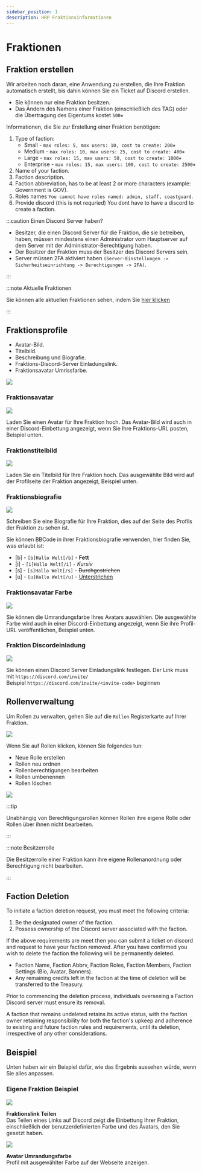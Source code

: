 ```yaml
---
sidebar_position: 1
description: HRP Fraktionsinformationen
---
```


# Fraktionen

## Fraktion erstellen

Wir arbeiten noch daran, eine Anwendung zu erstellen, die Ihre Fraktion automatisch erstellt, bis dahin können Sie ein Ticket auf Discord erstellen.

- Sie können nur eine Fraktion besitzen.
- Das Ändern des Namens einer Fraktion (einschließlich des TAG) oder die Übertragung des Eigentums kostet `500⎈`

Informationen, die Sie zur Erstellung einer Fraktion benötigen:
1. Type of faction:
    - Small - `max roles: 5, max users: 10, cost to create: 200⎈`
    - Medium - `max roles: 10, max users: 25, cost to create: 400⎈`
    - Large - `max roles: 15, max users: 50, cost to create: 1000⎈`
    - Enterprise - `max roles: 15, max users: 100, cost to create: 2500⎈`
2. Name of your faction.
3. Faction description.
4. Faction abbreviation, has to be at least 2 or more characters (example: Government is GOV).
5. Roles names `You cannot have roles named: admin, staff, coastguard`.
6. Provide discord (this is not requried) You dont have to have a discord to create a faction.

:::caution Einen Discord Server haben?

- Besitzer, die einen Discord Server für die Fraktion, die sie betreiben, haben, müssen mindestens einen Administrator vom Hauptserver auf dem Server mit der Administrator-Berechtigung haben.
- Der Besitzer der Fraktion muss der Besitzer des Discord Servers sein.
- Server müssen 2FA aktiviert haben `(Server-Einstellungen -> Sicherheitseinrichtung -> Berechtigungen -> 2FA)`.

:::

:::note Aktuelle Fraktionen

Sie können alle aktuellen Fraktionen sehen, indem Sie [hier klicken](https://trickys.gg/factions)

:::

## Fraktionsprofile

- Avatar-Bild.
- Titelbild.
- Beschreibung und Biografie.
- Fraktions-Discord-Server Einladungslink.
- Fraktionsavatar Umrissfarbe.

<div class="flex-vcenter mb-1">
    <img src="/img/customprofiles/factions/factionbuttons.png"/>
 </div>

### Fraktionsavatar

  <div class="flex-vcenter mb-1">
    <img src="/img/customprofiles/factions/factionavatar.png"/>
    <p>
    Laden Sie einen Avatar für Ihre Fraktion hoch.
    Das Avatar-Bild wird auch in einer Discord-Einbettung angezeigt, wenn Sie Ihre Fraktions-URL posten, Beispiel unten.
    </p>
 </div>

### Fraktionstitelbild

  <div class="flex-vcenter mb-1">
    <img src="/img/customprofiles/factions/factioncover.png"/>
    <p>
    Laden Sie ein Titelbild für Ihre Fraktion hoch.
    Das ausgewählte Bild wird auf der Profilseite der Fraktion angezeigt, Beispiel unten.
    </p>
 </div>

### Fraktionsbiografie

  <div class="flex-vcenter mb-1">
    <img src="/img/customprofiles/factions/factionbio.png"/>
    <p>
    Schreiben Sie eine Biografie für Ihre Fraktion, dies auf der Seite des Profils der Fraktion zu sehen ist.
    </p>
 </div>

Sie können BBCode in ihrer Fraktionsbiografie verwenden, hier finden Sie, was erlaubt ist:

- [b] - <code>[b]Hallo Welt[/b]</code> - <b>Fett</b>
- [i] - <code>[i]Hallo Welt[/i]</code> - <i>Kursiv</i>
- [s] - <code>[s]Hallo Welt[/s]</code> - <s>Durchgestrichen</s>
- [u] - <code>[u]Hallo Welt[/u]</code> - <u>Unterstrichen</u>

### Fraktionsavatar Farbe

<div class="flex-vcenter mb-1">
    <img src="/img/customprofiles/factions/factionavatarcolour.png"/>
    <p>
    Sie können die Umrandungsfarbe Ihres Avatars auswählen.
    Die ausgewählte Farbe wird auch in einer Discord-Einbettung angezeigt, wenn Sie ihre Profil-URL veröffentlichen, Beispiel unten.
    </p>
 </div>

### Fraktion Discordeinladung

<div class="flex-vcenter mb-1">
    <img src="/img/customprofiles/factions/factiondiscordinvite.png"/>
    <p>
    Sie können einen Discord Server Einladungslink festlegen.
    Der Link muss mit <code>https://discord.com/invite/</code> <br/>
    Beispiel <code>https://discord.com/invite/&#60;invite-code&#62;</code> beginnen
  </p>
 </div>

## Rollenverwaltung

Um Rollen zu verwalten, gehen Sie auf die `Rollen` Registerkarte auf Ihrer Fraktion.

<img src="/img/hrp/factions/factionrolestab.png" />

  Wenn Sie auf Rollen klicken, können Sie folgendes tun:
- Neue Rolle erstellen
- Rollen neu ordnen
- Rollenberechtigungen bearbeiten
- Rollen umbenennen
- Rollen löschen

<img src="/img/hrp/factions/factionsroleviewpage.png" />

:::tip

Unabhängig von Berechtigungsrollen können Rollen ihre eigene Rolle oder Rollen über ihnen nicht bearbeiten.

:::

:::note Besitzerrolle

Die Besitzerrolle einer Fraktion kann ihre eigene Rollenanordnung oder Berechtigung nicht bearbeiten.

:::

## Faction Deletion

To initiate a faction deletion request, you must meet the following criteria:
1. Be the designated owner of the faction.
2. Possess ownership of the Discord server associated with the faction.

If the above requirements are meet then you can submit a ticket on discord and request to have your faction removed. After you have confirmed you wish to delete the faction the following will be permanently deleted.
- Faction Name, Faction Abbrv, Faction Roles, Faction Members, Faction Settings (Bio, Avatar, Banners).
- Any remaining credits left in the faction at the time of deletion will be transferred to the Treasury.

Prior to commencing the deletion process, individuals overseeing a Faction Discord server must ensure its removal.

A faction that remains undeleted retains its active status, with the faction owner retaining responsibility for both the faction's upkeep and adherence to existing and future faction rules and requirements, until its deletion, irrespective of any other considerations.

## Beispiel

Unten haben wir ein Beispiel dafür, wie das Ergebnis aussehen würde, wenn Sie alles anpassen.

### Eigene Fraktion Beispiel

<div class="flex-vcenter mb-1">
    <img src="/img/customprofiles/factions/factionexamplediscord.png"/>
   <p>
    <b>Fraktionslink Teilen</b><br/>
    Das Teilen eines Links auf Discord zeigt die Einbettung Ihrer Fraktion, einschließlich der benutzerdefinierten Farbe und des Avatars, den Sie gesetzt haben.
    </p>
</div>
   <div class="flex-vcenter mb-1">
    <img src="/img/customprofiles/factions/factionexampleavatar.png"/>
   <p>
     <b>Avatar Umrandungsfarbe</b><br/>
    Profil mit ausgewählter Farbe auf der Webseite anzeigen.
    </p>
</div>